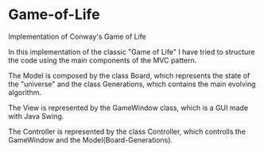 # Game-of-Life
Implementation of Conway's Game of Life


In this implementation of the classic "Game of Life" I have tried to structure 
the code using the main components of the MVC pattern.

The Model is composed by the class Board, which represents the state of the 
"universe" and the class Generations, which contains the main evolving 
algorithm.

The View is represented by the GameWindow class, which is a GUI made with
Java Swing.

The Controller is represented by the class Controller, which controlls
the GameWindow and the Model(Board-Generations). 